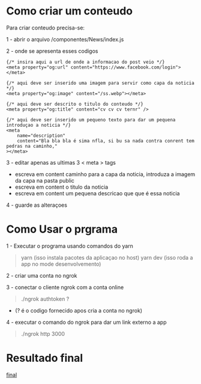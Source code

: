 # Como criar um conteudo

Para criar conteudo precisa-se:

1 - abrir o arquivo /componentes/News/index.js

2 - onde se apresenta esses codigos

```
{/* insira aqui a url de onde a informacao do post veio */}
<meta property="og:url" content="https://www.facebook.com/login"></meta>

{/* aqui deve ser inserido uma imagem para servir como capa da noticia */}
<meta property="og:image" content="/ss.webp"></meta>

{/* aqui deve ser descrito o titulo do conteudo */}
<meta property="og:title" content="cv cv cv ternr" />

{/* aqui deve ser inserido um pequeno texto para dar um pequena introduçao a noticia */}
<meta
	name="description"
	content="Bla bla bla é sima nfla, si bu sa nada contra conrent tem pedras na caminho,"
></meta>
```

3 - editar apenas as ultimas 3 < meta > tags

- <meta property="og:image" content="/ss.webp"></meta> escreva em content caminho para a capa da noticia, introduza a imagem da capa na pasta public
- <meta property="og:title" content="cv cv cv ternr" /> escreva em content o titulo da noticia
- <meta name="description" content="descricao" ></meta> escreva em content um pequena descricao que que é essa noticia

4 - guarde as alteraçoes

# Como Usar o prgrama

1 - Executar o programa usando comandos do yarn

> yarn (isso instala pacotes da aplicaçao no host)
> yarn dev (isso roda a app no mode desenvolvemento)

2 - criar uma conta no ngrok

>

3 - conectar o cliente ngrok com a conta online

> ./ngrok authtoken ?

- (? é o codigo fornecido apos cria a conta no ngrok)

4 - executar o comando do ngrok para dar um link externo a app

> ./ngrok http 3000

# Resultado final

[final](/public/final.png)
